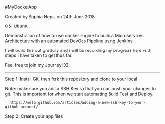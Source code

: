 #MyDockerApp

Created by Sophia Nepia
on 24th June 2018

OS: Ubuntu

Demonstration of how to use docker engine
 to build a Microservices Architecture with 
an automated DevOps Pipeline using Jenkins

I will build this out gradully and
i will be recording my progress here with
steps I have taken to get thus far.  

Feel free to join my Journey! X)

***************************************************
Step 1: Install Git, then fork this repository and 
        clone to your local

Note: make sure you add a SSH Key so that you can
      push your changes to git. This is important
      for when we start automating Build Test and
      Deploy.

      https://help.github.com/articles/adding-a-new-ssh-key-to-your-github-account/


Step 2: Create your app files
